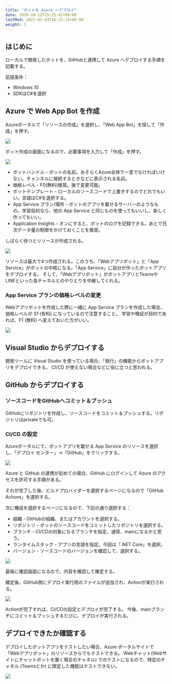 ```yaml
---
title: "ボットを Azure へデプロイ"
date: 2020-10-12T15:25:42+09:00
lastMod: 2021-02-03T16:22:13+09:00
weight: 3
---
```


## はじめに
ローカルで開発したボットを、GitHubと連携して Azure へデプロイする手順を記載する。

前提条件：

* Windows 10
* SDKはC#を選択

## Azure で Web App Bot を作成
Azureポータルで「リソースの作成」を選択し、「Web App Bot」を探して「作成」を押す。

![](2020-10-12-15-33-27.png)

ボット作成の画面になるので、必要事項を入力して「作成」を押す。

![](2020-10-12-15-40-10.png)

* ボットハンドル - ボットの名前。おそらくAzure全体で一意でなければいけない。チャンネルに接続するときなどに表示される名前。
* 価格レベル - F0(無料)推奨。後で変更可能。
* ボットテンプレート - ローカルのソースコードで上書きするのでどれでもいい。言語はC#を選択する。
* App Service プラン/場所 - ボットのアプリを載せるサーバーのようなもの。学習目的なら、他の App Service と同じものを使ってもいいし、新しく作ってもいい。
* Application Insights - オンにすると、ボットのログを記録できる。あとで日次データ量の制限をかけておくことを推奨。

しばらく待つとリソースが作成される。

![](2021-02-03-16-33-26.png)

リソースは最大で4つ作成される。このうち、「Webアプリボット」と「App Service」がボットの中核になる。「App Service」に自分が作ったボットアプリをデプロイする。
そして、「Webアプリボット」がボットアプリとTeamsやLINEといった各チャネルとのやりとりを中継してくれる。

### App Service プランの価格レベルの変更
Webアプリボットを作成した際に一緒に App Service プランを作成した場合、価格レベルが S1 (有料) になっているので注意すること。
学習や検証が目的であれば、F1 (無料) へ変えておいた方がいい。

![](2021-02-03-16-43-08.png)

## Visual Studio からデプロイする
開発ツールに Visual Studio を使っている場合、「発行」の機能からボットアプリをデプロイできる。
CI/CD が使えない場合などに役に立つと思われる。

## GitHub からデプロイする

### ソースコードをGitHubへコミット＆プッシュ
GitHubにリポジトリを作成し、ソースコードをコミット＆プッシュする。リポジトリはprivateでも可。

### CI/CD の設定

Azureポータルにて、ボットアプリを載せる App Service のリソースを選択し、「デプロイ センター」→「GitHub」をクリックする。

![](2020-10-12-16-20-13.png)

Azure と GitHub の連携が初めての場合、GitHub にログインして Azure のアクセスを許可する手順がある。

それが完了した後、ビルドプロバイダーを選択するページになるので「GitHub Actions」を選択する。

次に構成を選択するページになるので、下記の通り選択する：

* 組織 - GitHubの組織、またはアカウントを選択する。
* リポジトリ - ボットのソースコードをコミットしたリポジトリを選択する。
* ブランチ - CI/CDの対象になるブランチを指定。通常、mainになるかと思う。
* ランタイムスタック - アプリの言語を指定。今回は「.NET Core」を選択。
* バージョン - ソースコードのバージョンを確認して、選択する。

![](2020-10-12-16-28-45.png)

最後に確認画面になるので、内容を確認して確定する。

確定後、GitHub側にデプロイ実行用のファイルが追加され、Actionが実行される。

![](2020-10-12-16-32-14.png)

Actionが完了すれば、CI/CDの設定とデプロイが完了する。
今後、mainブランチにコミット＆プッシュするたびに、デプロイが実行される。

## デプロイできたか確認する
デプロイしたボットアプリをテストしたい場合、Azure ポータルサイトで「Webアプリボット」のリソースからでもテストできる。
Webチャット(Webサイトにチャットボットを置く場合のチャネル) でのテストになるので、特定のチャネル (Teamsとか) に限定した機能はテストできない。

![](2021-02-03-16-48-31.png)